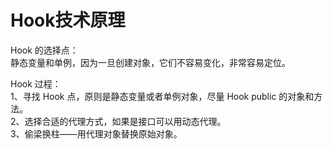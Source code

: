 # Hook技术原理


Hook 的选择点：  
静态变量和单例，因为一旦创建对象，它们不容易变化，非常容易定位。

Hook 过程：  
1、寻找 Hook 点，原则是静态变量或者单例对象，尽量 Hook public 的对象和方法。  
2、选择合适的代理方式，如果是接口可以用动态代理。  
3、偷梁换柱——用代理对象替换原始对象。